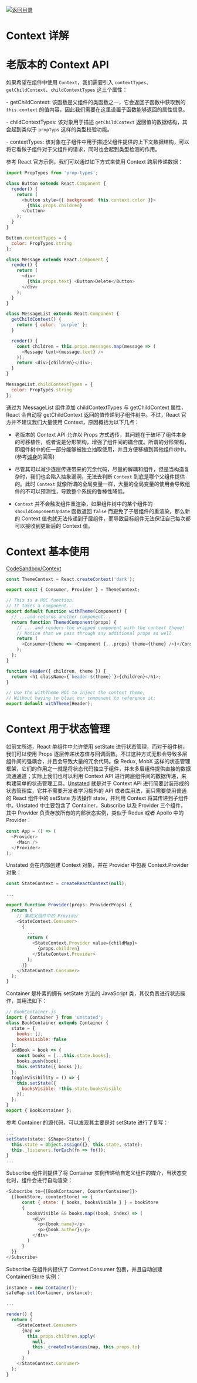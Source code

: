 [![返回目录](https://parg.co/UY3)](https://parg.co/U0I)

# Context 详解

# 老版本的 Context API

如果希望在组件中使用 `Context`，我们需要引入 `contextTypes`、`getChildContext`、`childContextTypes` 这三个属性：

- getChildContext: 该函数是父组件的类函数之一，它会返回子函数中获取到的 `this.context` 的值内容，因此我们需要在这里设置子函数能够返回的属性信息。

- childContextTypes: 该对象用于描述 `getChildContext` 返回值的数据结构，其会起到类似于 `propTyps` 这样的类型校验功能。

- contextTypes: 该对象在子组件中用于描述父组件提供的上下文数据结构，可以将它看做子组件对于父组件的请求，同时也会起到类型检测的作用。

参考 React 官方示例，我们可以通过如下方式来使用 Context 跨层传递数据：

```js
import PropTypes from 'prop-types';

class Button extends React.Component {
  render() {
    return (
      <button style={{ background: this.context.color }}>
        {this.props.children}
      </button>
    );
  }
}

Button.contextTypes = {
  color: PropTypes.string
};

class Message extends React.Component {
  render() {
    return (
      <div>
        {this.props.text} <Button>Delete</Button>
      </div>
    );
  }
}

class MessageList extends React.Component {
  getChildContext() {
    return { color: 'purple' };
  }

  render() {
    const children = this.props.messages.map(message => (
      <Message text={message.text} />
    ));
    return <div>{children}</div>;
  }
}

MessageList.childContextTypes = {
  color: PropTypes.string
};
```

通过为 MessageList 组件添加 childContextTypes 与 getChildContext 属性，React 会自动将 getChildContext 返回的值传递到子组件树中。不过，React 官方并不建议我们大量使用 Context，原因概括为以下几点：

* 老版本的 Context API 允许以 Props 方式透传，其问题在于破坏了组件本身的可移植性，或者说是分形架构，增强了组件间的耦合度。所谓的分形架构，即组件树中的任一部分能够被独立抽取使用，并且方便移植到其他组件树中。(参考[诚身](https://www.zhihu.com/question/267168180/answer/319754359)的回答)

* 尽管其可以减少逐层传递带来的冗余代码，尽量的解耦和组件，但是当构造复杂时，我们也会陷入抽象漏洞，无法去判断 `Context` 到底是哪个父组件提供的。此时 `Context` 就像所谓的全局变量一样，大量的全局变量的使用会导致组件的不可以预测性，导致整个系统的鲁棒性降低。

* `Context` 并不会触发组件重渲染，如果组件树中的某个组件的 `shouldComponentUpdate` 函数返回 `false` 而避免了子层组件的重渲染，那么新的 Context 值也就无法传递到子层组件，而导致目标组件无法保证自己每次都可以接收到更新后的 Context 值。

# Context 基本使用

[CodeSandbox/Context](https://codesandbox.io/embed/1yx4kl1jz7)

```js
const ThemeContext = React.createContext('dark');

export const { Consumer, Provider } = ThemeContext;

// This is a HOC function.
// It takes a component...
export default function withTheme(Component) {
  // ...and returns another component...
  return function ThemedComponent(props) {
    // ... and renders the wrapped component with the context theme!
    // Notice that we pass through any additional props as well
    return (
      <Consumer>{theme => <Component {...props} theme={theme} />}</Consumer>
    );
  };
}
```

```js
function Header({ children, theme }) {
  return <h1 className={`header-${theme}`}>{children}</h1>;
}

// Use the withTheme HOC to inject the context theme,
// Without having to bloat our component to reference it:
export default withTheme(Header);
```

# Context 用于状态管理

如前文所述，React 单组件中允许使用 setState 进行状态管理，而对于组件树，我们可以使用 Props 逐层传递状态值与回调函数。不过这种方式无形会导致多层组件间的强耦合，并且会导致大量的冗余代码。像 Redux, MobX 这样的状态管理框架，它们的作用之一就是将状态代码独立于组件，并未多层组件提供直接的数据流通通道；实际上我们也可以利用 Context API 进行跨层组件间的数据传递，来构建简单的状态管理工具。[Unstated](https://github.com/jamiebuilds/unstated) 就是对于 Context API 进行简要封装形成的状态管理库，它并不需要开发者学习额外的 API 或者库用法，而只需要使用普通的 React 组件中的 setState 方法操作 state，并利用 Context 将其传递到子组件中。Unstated 中主要包含了 Container，Subscribe 以及 Provider 三个组件，其中 Provider 负责存放所有的内部状态实例，类似于 Redux 或者 Apollo 中的 Provider：

```js
const App = () => (
  <Provider>
    <Main />
  </Provider>
);
```

Unstated 会在内部创建 Context 对象，并在 Provider 中包裹 Context.Provider 对象：

```js
const StateContext = createReactContext(null);

...

export function Provider(props: ProviderProps) {
  return (
    // 集成父组件中的 Provider
    <StateContext.Consumer>
      {
        ...
        return (
          <StateContext.Provider value={childMap}>
            {props.children}
          </StateContext.Provider>
        );
      }}
    </StateContext.Consumer>
  );
}
```

Container 是朴素的拥有 setState 方法的 JavaScript 类，其仅负责进行状态操作，其用法如下：

```js
// BookContainer.js
import { Container } from 'unstated';
class BookContainer extends Container {
  state = {
    books: [],
    booksVisible: false
  };
  addBook = book => {
    const books = [...this.state.books];
    books.push(book);
    this.setState({ books });
  };
  toggleVisibility = () => {
    this.setState({
      booksVisible: !this.state.booksVisible
    });
  };
}
export { BookContainer };
```

参考 Container 的源代码，可以发现其主要是对 setState 进行了复写：

```js
...
setState(state: $Shape<State>) {
  this.state = Object.assign({}, this.state, state);
  this._listeners.forEach(fn => fn());
}
...
```

Subscribe 组件则提供了将 Container 实例传递给自定义组件的媒介，当状态变化时，组件会进行自动渲染：

```js
<Subscribe to={[BookContainer, CounterContainer]}>
  {(bookStore, counterStore) => {
      const { state: { books, booksVisible } } = bookStore
      {
        booksVisible && books.map((book, index) => (
          <div>
            <p>{book.name}</p>
            <p>{book.author}</p>
          </div>
        )
      }
  }}
</Subscribe>
```

Subscribe 在组件内提供了 Context.Consumer 包裹，并且自动创建 Container/Store 实例：

```js
instance = new Container();
safeMap.set(Container, instance);

...

render() {
  return (
    <StateContext.Consumer>
      {map =>
        this.props.children.apply(
          null,
          this._createInstances(map, this.props.to)
        )
      }
    </StateContext.Consumer>
  );
}
```
